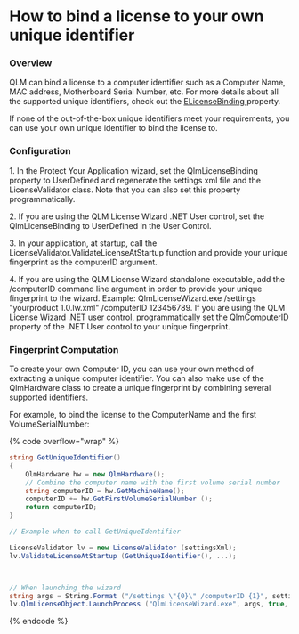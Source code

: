 # How to bind a license to your own unique identifier

### Overview

QLM can bind a license to a computer identifier such as a Computer Name, MAC address, Motherboard Serial Number, etc. For more details about all the supported unique identifiers, check out the [ELicenseBinding ](../api-reference/qlmlicense/enums/elicensebinding.md)property.

If none of the out-of-the-box unique identifiers meet your requirements, you can use your own unique identifier to bind the license to.

### Configuration

1\. In the Protect Your Application wizard, set the QlmLicenseBinding property to UserDefined and regenerate the settings xml file and the LicenseValidator class. Note that you can also set this property programmatically.&#x20;

2\. If you are using the QLM License Wizard .NET User control, set the QlmLicenseBinding to UserDefined in the User Control.

3\. In your application, at startup, call the LicenseValidator.ValidateLicenseAtStartup function and provide your unique fingerprint as the computerID argument.

4\. If you are using the QLM License Wizard standalone executable, add the /computerID command line argument in order to provide your unique fingerprint to the wizard. Example: QlmLicenseWizard.exe /settings "yourproduct 1.0.lw.xml" /computerID 123456789. If you are using the QLM License Wizard .NET user control, programmatically set the QlmComputerID property of the .NET User control to your unique fingerprint.&#x20;

### Fingerprint Computation

To create your own Computer ID, you can use your own method of extracting a unique computer identifier. You can also make use of the QlmHardware class to create a unique fingerprint by combining several supported identifiers.

For example, to bind the license to the ComputerName and the first VolumeSerialNumber:

{% code overflow="wrap" %}
```csharp
string GetUniqueIdentifier()
{
    QlmHardware hw = new QlmHardware();
    // Combine the computer name with the first volume serial number
    string computerID = hw.GetMachineName();
    computerID += hw.GetFirstVolumeSerialNumber ();
    return computerID;
}

// Example when to call GetUniqueIdentifier

LicenseValidator lv = new LicenseValidator (settingsXml);
lv.ValidateLicenseAtStartup (GetUniqueIdentifier(), ...);



// When launching the wizard
string args = String.Format ("/settings \"{0}\" /computerID {1}", settingsXmlFile, GetUniqueIdentifier());
lv.QlmLicenseObject.LaunchProcess ("QlmLicenseWizard.exe", args, true, true);
```
{% endcode %}
